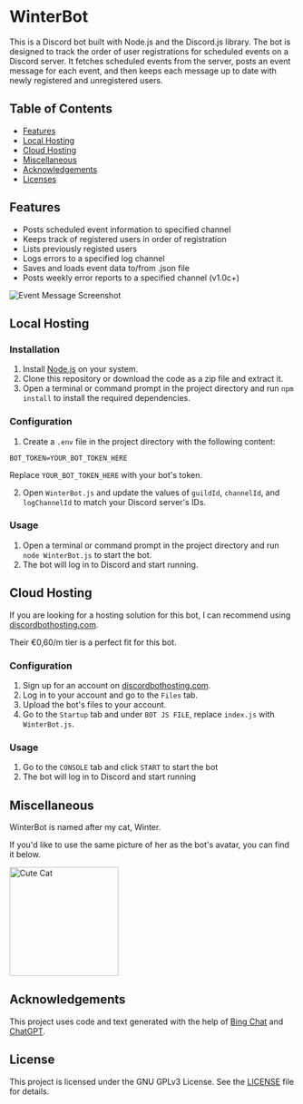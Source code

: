 # WinterBot

This is a Discord bot built with Node.js and the Discord.js library. The bot is designed to track the order of user registrations for scheduled events on a Discord server. It fetches scheduled events from the server, posts an event message for each event, and then keeps each message up to date with newly registered and unregistered users.

## Table of Contents
- [Features](#features)
- [Local Hosting](#local-hosting)
- [Cloud Hosting](#cloud-hosting)
- [Miscellaneous](#miscellaneous)
- [Acknowledgements](#acknowledgements)
- [Licenses](#license)


## Features

- Posts scheduled event information to specified channel
- Keeps track of registered users in order of registration
- Lists previously registed users
- Logs errors to a specified log channel
- Saves and loads event data to/from .json file
- Posts weekly error reports to a specified channel (v1.0c+)

![Event Message Screenshot](https://i.imgur.com/RMabYb4.png)

## Local Hosting

### Installation

1. Install [Node.js](https://nodejs.org/en/) on your system.
2. Clone this repository or download the code as a zip file and extract it.
3. Open a terminal or command prompt in the project directory and run `npm install` to install the required dependencies.

### Configuration

1. Create a `.env` file in the project directory with the following content:

```
BOT_TOKEN=YOUR_BOT_TOKEN_HERE
```

Replace `YOUR_BOT_TOKEN_HERE` with your bot's token.

2. Open `WinterBot.js` and update the values of `guildId`, `channelId`, and `logChannelId` to match your Discord server's IDs.

### Usage

1. Open a terminal or command prompt in the project directory and run `node WinterBot.js` to start the bot.
2. The bot will log in to Discord and start running.

## Cloud Hosting

If you are looking for a hosting solution for this bot, I can recommend using [discordbothosting.com](https://discordbothosting.com/).

Their €0,60/m tier is a perfect fit for this bot.

### Configuration

1. Sign up for an account on [discordbothosting.com](https://discordbothosting.com/).
2. Log in to your account and go to the `Files` tab.
3. Upload the bot's files to your account.
4. Go to the `Startup` tab and under `BOT JS FILE`, replace `index.js` with `WinterBot.js`.

### Usage

1. Go to the `CONSOLE` tab and click `START` to start the bot
2. The bot will log in to Discord and start running

<!---
## Screenshots

Here are some screenshots of WinterBot in action:

### Event Message

This is a screenshot of an event message showing subscribed and unsubscribed users:

![Event Message Screenshot](event-message-screenshot.png)

### Error Log Channel

This is a screenshot of the error log channel showing error messages posted by WinterBot:

![Error Log Channel Screenshot](error-log-channel-screenshot.png)

### Weekly Error Report

This is a screenshot of the weekly error report posted by WinterBot:

![Weekly Error Report Screenshot](weekly-error-report-screenshot.png)
-->
## Miscellaneous

WinterBot is named after my cat, Winter.

If you'd like to use the same picture of her as the bot's avatar, you can find it below.

<img src="https://i.imgur.com/oCS021f.png" alt="Cute Cat" width="192" height="192">

## Acknowledgements

This project uses code and text generated with the help of [Bing Chat](https://www.bing.com/search?q=Bing+AI&showconv=1) and [ChatGPT](https://chat.openai.com/).

## License

This project is licensed under the GNU GPLv3 License. See the [LICENSE](https://github.com/MicaLovesKPOP/WinterBot/blob/main/LICENSE) file for details.

